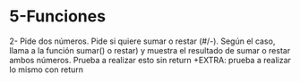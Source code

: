 # 5-Funciones
2- Pide dos números. Pide si quiere sumar o restar (#/-). Según el caso, llama a la función sumar() o restar) y muestra el resultado de sumar o restar ambos
números. Prueba a realizar esto sin return
+EXTRA: prueba a realizar lo mismo con return